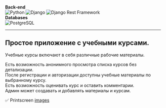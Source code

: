 **Back-end**    
![Python](https://img.shields.io/badge/-Python-black?style=flat-square&logo=Python)
![Django](https://img.shields.io/badge/-Django-0aad48?style=flat-square&logo=Django)
![Django Rest Framework](https://img.shields.io/badge/DRF-red?style=flat-square&logo=Django)    
**Databases**    
![PostgreSQL](https://img.shields.io/badge/-PostgreSQL-ffde57?style=flat-square&logo=PostgreSQL)
<hr>    

## Простое приложение с учебными курсами.    

Учебные курсы включают в себя различные рабочие материалы.

Есть возможность анонимного просмотра списка курсов без детализации.    
После регистрации и авторизации доступны учебные материалы по выбранному курсу.    
Есть возможность оценивать курс и оставить комментарии.    
Админ может создавать и добавлять материалы и курсам.    

:white_check_mark: Printscreen [images](https://github.com/ReVadim/Admission_test_projects/tree/main/educational_portal/printscreen)    
